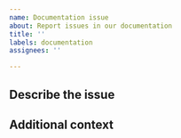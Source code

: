 ```yaml
---
name: Documentation issue
about: Report issues in our documentation
title: ''
labels: documentation
assignees: ''

---
```


## Describe the issue

<!-- Briefly describe which document needs to be corrected and why. -->

## Additional context

<!-- Add any other context about the problem here. -->
